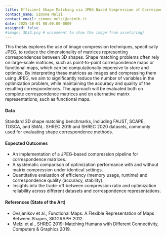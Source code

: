 ```yaml
---
title: Efficient Shape Matching via JPEG-Based Compression of Correspondence Matrices
contact_name: Simone Melzi
contact_email: simone.melzi@unimib.it
date: 2025-10-01 00:00:00-0000
assigned: false
#image: 3DiG.png # uncomment to show the image from assets/img/
---
```

This thesis explores the use of image compression techniques, specifically JPEG, to reduce the dimensionality of matrices representing correspondences between 3D shapes. Shape matching problems often rely on large-scale matrices, such as point-to-point correspondence maps or functional maps, which can be computationally expensive to store and optimize. By interpreting these matrices as images and compressing them using JPEG, we aim to significantly reduce the number of variables in the optimization problem, while maintaining the accuracy and quality of the resulting correspondences. The approach will be evaluated both on complete correspondence matrices and on alternative matrix representations, such as functional maps.

#### Data

Standard 3D shape matching benchmarks, including FAUST, SCAPE, TOSCA, and SMAL.
SHREC 2019 and SHREC 2020 datasets, commonly used for evaluating shape correspondence methods.

#### Expected Outcomes

- An implementation of a JPEG-based compression pipeline for correspondence matrices.
- A systematic comparison of optimization performance with and without matrix compression under identical settings.
- Quantitative evaluation of efficiency (memory usage, runtime) and correspondence quality (accuracy, stability).
- Insights into the trade-off between compression ratio and optimization reliability across different datasets and correspondence representations.

#### References (State of the Art)

- Ovsjanikov et al., Functional Maps: A Flexible Representation of Maps Between Shapes, SIGGRAPH 2012.
- Melzi et al., SHREC 2019: Matching Humans with Different Connectivity, Computers \& Graphics 2019.
